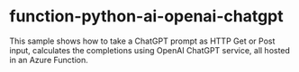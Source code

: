 # function-python-ai-openai-chatgpt
This sample shows how to take a ChatGPT prompt as HTTP Get or Post input, calculates the completions using OpenAI ChatGPT service, all hosted in an Azure Function.
